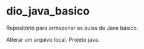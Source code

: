 # dio_java_basico
Repositório para armazenar as aulas de Java básico.

Alterar um arquivo local.
Projeto java.